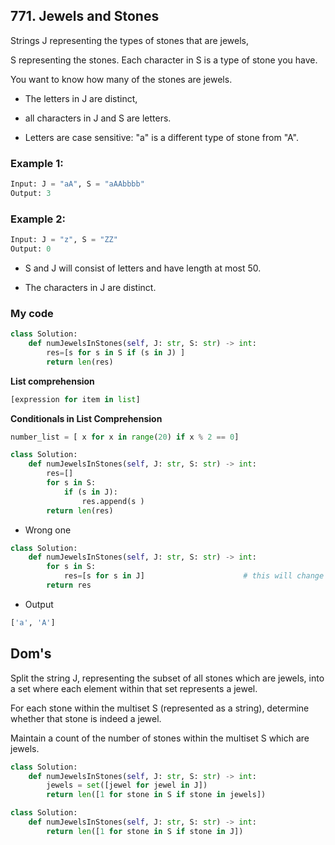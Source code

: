 ## 771. Jewels and Stones

Strings J representing the types of stones that are jewels, 

S representing the stones.  Each character in S is a type of stone you have. 

You want to know how many of the stones are jewels.

* The letters in J are distinct, 

* all characters in J and S are letters. 

* Letters are case sensitive: "a" is a different type of stone from "A".

### Example 1:
```python
Input: J = "aA", S = "aAAbbbb"
Output: 3
```

### Example 2:
```python
Input: J = "z", S = "ZZ"
Output: 0
```

* S and J will consist of letters and have length at most 50.

* The characters in J are distinct.


### My code
```python
class Solution:
    def numJewelsInStones(self, J: str, S: str) -> int: 
        res=[s for s in S if (s in J) ] 
        return len(res)
```
**List comprehension**
```python
[expression for item in list]
```

**Conditionals in List Comprehension**
```python
number_list = [ x for x in range(20) if x % 2 == 0]
```

```python
class Solution:
    def numJewelsInStones(self, J: str, S: str) -> int: 
        res=[]
        for s in S:
            if (s in J):
                res.append(s )
        return len(res)
 ```



* Wrong one
```python 
class Solution:
    def numJewelsInStones(self, J: str, S: str) -> int: 
        for s in S:
            res=[s for s in J]                      # this will change the value of s we created in line above
        return res
```
      
* Output

```python
['a', 'A']
```

## Dom's 

Split the string J, representing the subset of all stones which are jewels, into a set where each element within that set represents a jewel. 

For each stone within the multiset S (represented as a string), determine whether that stone is indeed a jewel. 

Maintain a count of the number of stones within the multiset S which are jewels.


```python
class Solution:
    def numJewelsInStones(self, J: str, S: str) -> int:        
        jewels = set([jewel for jewel in J])
        return len([1 for stone in S if stone in jewels])
```

```python
class Solution:
    def numJewelsInStones(self, J: str, S: str) -> int:        
        return len([1 for stone in S if stone in J])
```        

